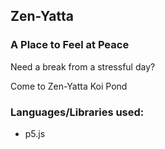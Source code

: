 ## Zen-Yatta

### A Place to Feel at Peace

Need a break from a stressful day?

Come to Zen-Yatta Koi Pond

### Languages/Libraries used:

* p5.js

